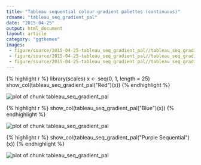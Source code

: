 ```yaml
---
title: "Tableau sequential colour gradient palettes (continuous)"
rdname: "tableau_seq_gradient_pal"
date: "2015-04-25"
output: html_document
layout: article
category: "ggthemes"
images:
 - figure/source/2015-04-25-tableau_seq_gradient_pal//tableau_seq_gradient_pal-1.png
 - figure/source/2015-04-25-tableau_seq_gradient_pal//tableau_seq_gradient_pal-2.png
 - figure/source/2015-04-25-tableau_seq_gradient_pal//tableau_seq_gradient_pal-3.png
---
```





{% highlight r %}
library(scales)
x <- seq(0, 1, length = 25)
show_col(tableau_seq_gradient_pal("Red")(x))
{% endhighlight %}

![plot of chunk tableau_seq_gradient_pal](/allYourFigureAreBelongToUs/figure/source/2015-04-25-tableau_seq_gradient_pal/tableau_seq_gradient_pal-1.png) 

{% highlight r %}
show_col(tableau_seq_gradient_pal("Blue")(x))
{% endhighlight %}

![plot of chunk tableau_seq_gradient_pal](/allYourFigureAreBelongToUs/figure/source/2015-04-25-tableau_seq_gradient_pal/tableau_seq_gradient_pal-2.png) 

{% highlight r %}
show_col(tableau_seq_gradient_pal("Purple Sequential")(x))
{% endhighlight %}

![plot of chunk tableau_seq_gradient_pal](/allYourFigureAreBelongToUs/figure/source/2015-04-25-tableau_seq_gradient_pal/tableau_seq_gradient_pal-3.png) 